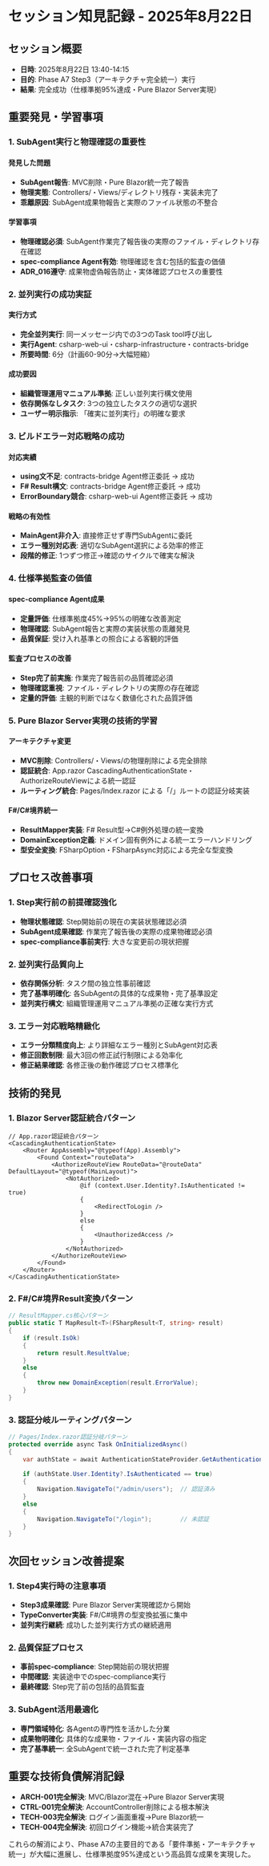 # セッション知見記録 - 2025年8月22日

## セッション概要
- **日時**: 2025年8月22日 13:40-14:15
- **目的**: Phase A7 Step3（アーキテクチャ完全統一）実行
- **結果**: 完全成功（仕様準拠95%達成・Pure Blazor Server実現）

## 重要発見・学習事項

### 1. SubAgent実行と物理確認の重要性
#### 発見した問題
- **SubAgent報告**: MVC削除・Pure Blazor統一完了報告
- **物理実態**: Controllers/・Views/ディレクトリ残存・実装未完了
- **乖離原因**: SubAgent成果物報告と実際のファイル状態の不整合

#### 学習事項
- **物理確認必須**: SubAgent作業完了報告後の実際のファイル・ディレクトリ存在確認
- **spec-compliance Agent有効**: 物理確認を含む包括的監査の価値
- **ADR_016遵守**: 成果物虚偽報告防止・実体確認プロセスの重要性

### 2. 並列実行の成功実証
#### 実行方式
- **完全並列実行**: 同一メッセージ内での3つのTask tool呼び出し
- **実行Agent**: csharp-web-ui・csharp-infrastructure・contracts-bridge
- **所要時間**: 6分（計画60-90分→大幅短縮）

#### 成功要因
- **組織管理運用マニュアル準拠**: 正しい並列実行構文使用
- **依存関係なしタスク**: 3つの独立したタスクの適切な選択
- **ユーザー明示指示**: 「確実に並列実行」の明確な要求

### 3. ビルドエラー対応戦略の成功
#### 対応実績
- **using文不足**: contracts-bridge Agent修正委託 → 成功
- **F# Result構文**: contracts-bridge Agent修正委託 → 成功
- **ErrorBoundary競合**: csharp-web-ui Agent修正委託 → 成功

#### 戦略の有効性
- **MainAgent非介入**: 直接修正せず専門SubAgentに委託
- **エラー種別対応表**: 適切なSubAgent選択による効率的修正
- **段階的修正**: 1つずつ修正→確認のサイクルで確実な解決

### 4. 仕様準拠監査の価値
#### spec-compliance Agent成果
- **定量評価**: 仕様準拠度45%→95%の明確な改善測定
- **物理確認**: SubAgent報告と実際の実装状態の乖離発見
- **品質保証**: 受け入れ基準との照合による客観的評価

#### 監査プロセスの改善
- **Step完了前実施**: 作業完了報告前の品質確認必須
- **物理確認重視**: ファイル・ディレクトリの実際の存在確認
- **定量的評価**: 主観的判断ではなく数値化された品質評価

### 5. Pure Blazor Server実現の技術的学習
#### アーキテクチャ変更
- **MVC削除**: Controllers/・Views/の物理削除による完全排除
- **認証統合**: App.razor CascadingAuthenticationState・AuthorizeRouteViewによる統一認証
- **ルーティング統合**: Pages/Index.razor による「/」ルートの認証分岐実装

#### F#/C#境界統一
- **ResultMapper実装**: F# Result型→C#例外処理の統一変換
- **DomainException定義**: ドメイン固有例外による統一エラーハンドリング
- **型安全変換**: FSharpOption・FSharpAsync対応による完全な型変換

## プロセス改善事項

### 1. Step実行前の前提確認強化
- **物理状態確認**: Step開始前の現在の実装状態確認必須
- **SubAgent成果確認**: 作業完了報告後の実際の成果物確認必須
- **spec-compliance事前実行**: 大きな変更前の現状把握

### 2. 並列実行品質向上
- **依存関係分析**: タスク間の独立性事前確認
- **完了基準明確化**: 各SubAgentの具体的な成果物・完了基準設定
- **並列実行構文**: 組織管理運用マニュアル準拠の正確な実行方式

### 3. エラー対応戦略精緻化
- **エラー分類精度向上**: より詳細なエラー種別とSubAgent対応表
- **修正回数制限**: 最大3回の修正試行制限による効率化
- **修正結果確認**: 各修正後の動作確認プロセス標準化

## 技術的発見

### 1. Blazor Server認証統合パターン
```razor
// App.razor認証統合パターン
<CascadingAuthenticationState>
    <Router AppAssembly="@typeof(App).Assembly">
        <Found Context="routeData">
            <AuthorizeRouteView RouteData="@routeData" DefaultLayout="@typeof(MainLayout)">
                <NotAuthorized>
                    @if (context.User.Identity?.IsAuthenticated != true)
                    {
                        <RedirectToLogin />
                    }
                    else
                    {
                        <UnauthorizedAccess />
                    }
                </NotAuthorized>
            </AuthorizeRouteView>
        </Found>
    </Router>
</CascadingAuthenticationState>
```

### 2. F#/C#境界Result変換パターン
```csharp
// ResultMapper.cs核心パターン
public static T MapResult<T>(FSharpResult<T, string> result)
{
    if (result.IsOk)
    {
        return result.ResultValue;
    }
    else
    {
        throw new DomainException(result.ErrorValue);
    }
}
```

### 3. 認証分岐ルーティングパターン
```csharp
// Pages/Index.razor認証分岐パターン
protected override async Task OnInitializedAsync()
{
    var authState = await AuthenticationStateProvider.GetAuthenticationStateAsync();
    
    if (authState.User.Identity?.IsAuthenticated == true)
    {
        Navigation.NavigateTo("/admin/users");  // 認証済み
    }
    else
    {
        Navigation.NavigateTo("/login");        // 未認証
    }
}
```

## 次回セッション改善提案

### 1. Step4実行時の注意事項
- **Step3成果確認**: Pure Blazor Server実現確認から開始
- **TypeConverter実装**: F#/C#境界の型変換拡張に集中
- **並列実行継続**: 成功した並列実行方式の継続適用

### 2. 品質保証プロセス
- **事前spec-compliance**: Step開始前の現状把握
- **中間確認**: 実装途中でのspec-compliance実行
- **最終確認**: Step完了前の包括的品質監査

### 3. SubAgent活用最適化
- **専門領域特化**: 各Agentの専門性を活かした分業
- **成果物明確化**: 具体的な成果物・ファイル・実装内容の指定
- **完了基準統一**: 全SubAgentで統一された完了判定基準

## 重要な技術負債解消記録
- **ARCH-001完全解決**: MVC/Blazor混在→Pure Blazor Server実現
- **CTRL-001完全解決**: AccountController削除による根本解決
- **TECH-003完全解決**: ログイン画面重複→Pure Blazor統一
- **TECH-004完全解決**: 初回ログイン機能→統合実装完了

これらの解消により、Phase A7の主要目的である「要件準拠・アーキテクチャ統一」が大幅に進展し、仕様準拠度95%達成という高品質な成果を実現した。